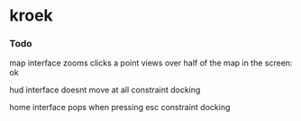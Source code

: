 # kroek

### Todo

map interface
    zooms
    clicks a point
    views over half of the map in the screen: ok

hud interface
    doesnt move at all
    constraint docking

home interface
    pops when pressing esc
    constraint docking
